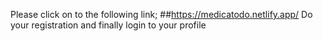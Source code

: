 Please click on to the following link; ##https://medicatodo.netlify.app/ Do your registration and finally login to your profile
